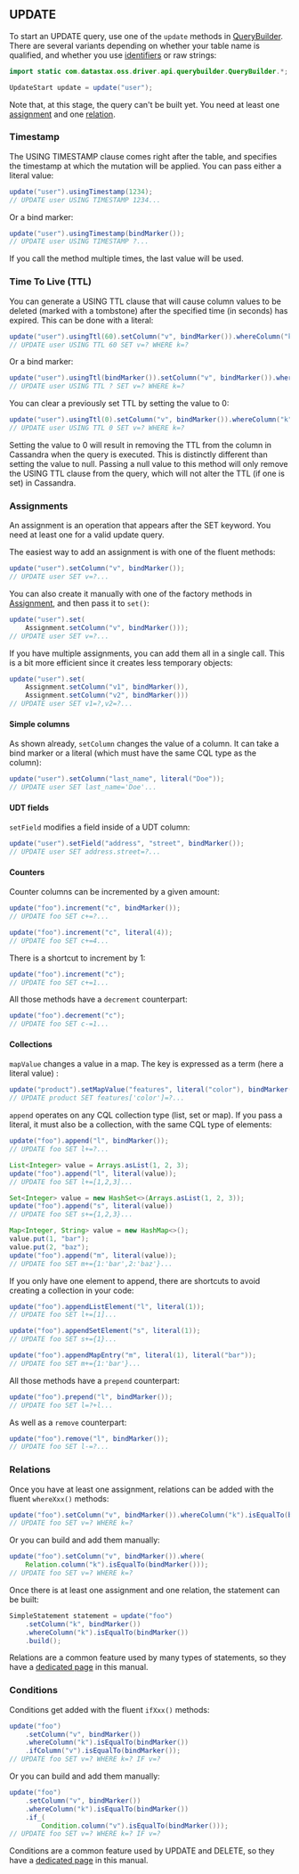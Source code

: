 <!--
Licensed to the Apache Software Foundation (ASF) under one
or more contributor license agreements.  See the NOTICE file
distributed with this work for additional information
regarding copyright ownership.  The ASF licenses this file
to you under the Apache License, Version 2.0 (the
"License"); you may not use this file except in compliance
with the License.  You may obtain a copy of the License at

  http://www.apache.org/licenses/LICENSE-2.0

Unless required by applicable law or agreed to in writing,
software distributed under the License is distributed on an
"AS IS" BASIS, WITHOUT WARRANTIES OR CONDITIONS OF ANY
KIND, either express or implied.  See the License for the
specific language governing permissions and limitations
under the License.
-->

## UPDATE

To start an UPDATE query, use one of the `update` methods in [QueryBuilder]. There are several
variants depending on whether your table name is qualified, and whether you use
[identifiers](../../case_sensitivity/) or raw strings:

```java
import static com.datastax.oss.driver.api.querybuilder.QueryBuilder.*;

UpdateStart update = update("user");
```

Note that, at this stage, the query can't be built yet. You need at least one
[assignment](#assignments) and one [relation](#relations).

### Timestamp

The USING TIMESTAMP clause comes right after the table, and specifies the timestamp at which the
mutation will be applied. You can pass either a literal value:

```java
update("user").usingTimestamp(1234);
// UPDATE user USING TIMESTAMP 1234...
```

Or a bind marker:

```java
update("user").usingTimestamp(bindMarker());
// UPDATE user USING TIMESTAMP ?...
```

If you call the method multiple times, the last value will be used.

### Time To Live (TTL)

You can generate a USING TTL clause that will cause column values to be deleted (marked with a
tombstone) after the specified time (in seconds) has expired. This can be done with a literal:

```java
update("user").usingTtl(60).setColumn("v", bindMarker()).whereColumn("k").isEqualTo(bindMarker());
// UPDATE user USING TTL 60 SET v=? WHERE k=?
```

Or a bind marker:

```java
update("user").usingTtl(bindMarker()).setColumn("v", bindMarker()).whereColumn("k").isEqualTo(bindMarker());
// UPDATE user USING TTL ? SET v=? WHERE k=?
```

You can clear a previously set TTL by setting the value to 0:

```java
update("user").usingTtl(0).setColumn("v", bindMarker()).whereColumn("k").isEqualTo(bindMarker());
// UPDATE user USING TTL 0 SET v=? WHERE k=?
```

Setting the value to 0 will result in removing the TTL from the column in Cassandra when the query
is executed. This is distinctly different than setting the value to null. Passing a null value to
this method will only remove the USING TTL clause from the query, which will not alter the TTL (if
one is set) in Cassandra.

### Assignments

An assignment is an operation that appears after the SET keyword. You need at least one for a valid
update query.

The easiest way to add an assignment is with one of the fluent methods:

```java
update("user").setColumn("v", bindMarker());
// UPDATE user SET v=?...
```

You can also create it manually with one of the factory methods in [Assignment], and then pass it to
`set()`:

```java
update("user").set(
    Assignment.setColumn("v", bindMarker()));
// UPDATE user SET v=?...
```

If you have multiple assignments, you can add them all in a single call. This is a bit more
efficient since it creates less temporary objects:

```java
update("user").set(
    Assignment.setColumn("v1", bindMarker()),
    Assignment.setColumn("v2", bindMarker()))
// UPDATE user SET v1=?,v2=?...
```

#### Simple columns

As shown already, `setColumn` changes the value of a column. It can take a bind marker or a literal
(which must have the same CQL type as the column):

```java
update("user").setColumn("last_name", literal("Doe"));
// UPDATE user SET last_name='Doe'...
```

#### UDT fields

`setField` modifies a field inside of a UDT column:

```java
update("user").setField("address", "street", bindMarker());
// UPDATE user SET address.street=?...
```

#### Counters

Counter columns can be incremented by a given amount:

```java
update("foo").increment("c", bindMarker());
// UPDATE foo SET c+=?...

update("foo").increment("c", literal(4));
// UPDATE foo SET c+=4...
```

There is a shortcut to increment by 1:

```java
update("foo").increment("c");
// UPDATE foo SET c+=1...
```

All those methods have a `decrement` counterpart:

```java
update("foo").decrement("c");
// UPDATE foo SET c-=1...
```

#### Collections

`mapValue` changes a value in a map. The key is expressed as a term (here a literal value) :

```java
update("product").setMapValue("features", literal("color"), bindMarker())
// UPDATE product SET features['color']=?...
```

`append` operates on any CQL collection type (list, set or map). If you pass a literal, it must also
be a collection, with the same CQL type of elements:

```java
update("foo").append("l", bindMarker());
// UPDATE foo SET l+=?...

List<Integer> value = Arrays.asList(1, 2, 3);
update("foo").append("l", literal(value));
// UPDATE foo SET l+=[1,2,3]...

Set<Integer> value = new HashSet<>(Arrays.asList(1, 2, 3));
update("foo").append("s", literal(value))
// UPDATE foo SET s+={1,2,3}...

Map<Integer, String> value = new HashMap<>();
value.put(1, "bar");
value.put(2, "baz");
update("foo").append("m", literal(value));
// UPDATE foo SET m+={1:'bar',2:'baz'}...
```

If you only have one element to append, there are shortcuts to avoid creating a collection in your
code:

```java
update("foo").appendListElement("l", literal(1));
// UPDATE foo SET l+=[1]...

update("foo").appendSetElement("s", literal(1));
// UPDATE foo SET s+={1}...

update("foo").appendMapEntry("m", literal(1), literal("bar"));
// UPDATE foo SET m+={1:'bar'}...
```

All those methods have a `prepend` counterpart:

```java
update("foo").prepend("l", bindMarker());
// UPDATE foo SET l=?+l...
```

As well as a `remove` counterpart:

```java
update("foo").remove("l", bindMarker());
// UPDATE foo SET l-=?...
```

### Relations

Once you have at least one assignment, relations can be added with the fluent `whereXxx()` methods:

```java
update("foo").setColumn("v", bindMarker()).whereColumn("k").isEqualTo(bindMarker());
// UPDATE foo SET v=? WHERE k=?
```

Or you can build and add them manually:

```java
update("foo").setColumn("v", bindMarker()).where(
    Relation.column("k").isEqualTo(bindMarker()));
// UPDATE foo SET v=? WHERE k=?
```

Once there is at least one assignment and one relation, the statement can be built:

```java
SimpleStatement statement = update("foo")
    .setColumn("k", bindMarker())
    .whereColumn("k").isEqualTo(bindMarker())
    .build();
```

Relations are a common feature used by many types of statements, so they have a
[dedicated page](../relation) in this manual.

### Conditions

Conditions get added with the fluent `ifXxx()` methods:

```java
update("foo")
    .setColumn("v", bindMarker())
    .whereColumn("k").isEqualTo(bindMarker())
    .ifColumn("v").isEqualTo(bindMarker());
// UPDATE foo SET v=? WHERE k=? IF v=?
```

Or you can build and add them manually:

```java
update("foo")
    .setColumn("v", bindMarker())
    .whereColumn("k").isEqualTo(bindMarker())
    .if_(
        Condition.column("v").isEqualTo(bindMarker()));
// UPDATE foo SET v=? WHERE k=? IF v=?
```

Conditions are a common feature used by UPDATE and DELETE, so they have a
[dedicated page](../condition) in this manual.

[QueryBuilder]: https://docs.datastax.com/en/drivers/java/4.11/com/datastax/oss/driver/api/querybuilder/QueryBuilder.html
[Assignment]:   https://docs.datastax.com/en/drivers/java/4.11/com/datastax/oss/driver/api/querybuilder/update/Assignment.html
